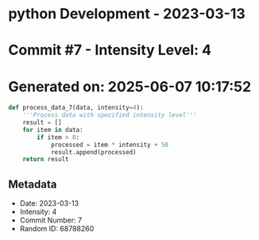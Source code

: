 ﻿# python Development - 2023-03-13
# Commit #7 - Intensity Level: 4
# Generated on: 2025-06-07 10:17:52
```python
def process_data_7(data, intensity=4):
    '''Process data with specified intensity level'''
    result = []
    for item in data:
        if item > 0:
            processed = item * intensity + 50
            result.append(processed)
    return result
```
## Metadata
- Date: 2023-03-13
- Intensity: 4
- Commit Number: 7
- Random ID: 68788260
